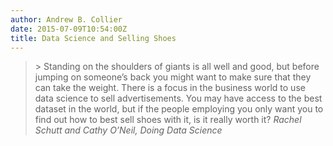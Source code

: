 ```yaml
---
author: Andrew B. Collier
date: 2015-07-09T10:54:00Z
title: Data Science and Selling Shoes
---
```


<!--more-->

<blockquote>
> Standing on the shoulders of giants is all well and good, but before jumping on someone’s back you might want to make sure that they can take the weight. There is a focus in the business world to use data science to sell advertisements. You may have access to the best dataset in the world, but if the people employing you only want you to find out how to best sell shoes with it, is it really worth it?
<cite>Rachel Schutt and Cathy O’Neil, <em>Doing Data Science</em></cite>
</blockquote>
